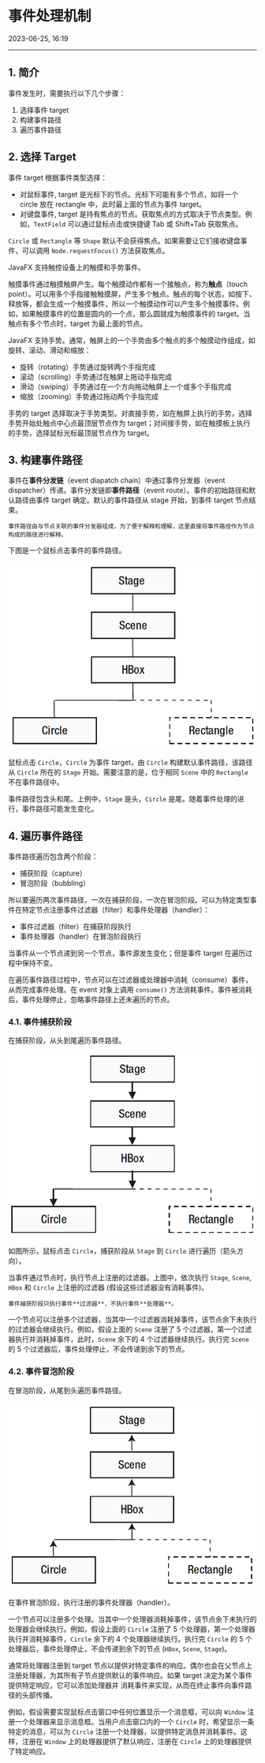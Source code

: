 # 事件处理机制

2023-06-25, 16:19
****
## 1. 简介

事件发生时，需要执行以下几个步骤：

1. 选择事件 target
2. 构建事件路径
3. 遍历事件路径

## 2. 选择 Target

事件 target 根据事件类型选择：

- 对鼠标事件, target 是光标下的节点。光标下可能有多个节点，如将一个 circle 放在 rectangle 中，此时最上面的节点为事件 target。
- 对键盘事件, target 是持有焦点的节点。获取焦点的方式取决于节点类型。例如，`TextField` 可以通过鼠标点击或快捷键 Tab 或 Shift+Tab 获取焦点。

`Circle` 或 `Rectangle` 等 `Shape` 默认不会获得焦点。如果需要让它们接收键盘事件，可以调用 `Node.requestFocus()` 方法获取焦点。

JavaFX 支持触控设备上的触摸和手势事件。

触摸事件通过触摸触屏产生。每个触摸动作都有一个接触点，称为**触点**（touch point）。可以用多个手指接触触摸屏，产生多个触点。触点的每个状态，如按下、释放等，都会生成一个触摸事件，所以一个触摸动作可以产生多个触摸事件。例如，如果触摸事件的位置是圆内的一个点，那么圆就成为触摸事件的 target。当触点有多个节点时，target 为最上面的节点。

JavaFX 支持手势。通常，触屏上的一个手势由多个触点的多个触摸动作组成，如旋转、滚动、滑动和缩放：

- 旋转（rotating）手势通过旋转两个手指完成
- 滚动（scrolling）手势通过在触屏上拖动手指完成
- 滑动（swiping）手势通过在一个方向拖动触屏上一个或多个手指完成
- 缩放（zooming）手势通过拖动两个手指完成

手势的 target 选择取决于手势类型。对直接手势，如在触屏上执行的手势，选择手势开始处触点中心点最顶层节点作为 target；对间接手势，如在触摸板上执行的手势，选择鼠标光标最顶层节点作为 target。

## 3. 构建事件路径

事件在**事件分发链**（event diapatch chain）中通过事件分发器（event dispatcher）传递。事件分发链即**事件路径**（event route）。事件的初始路径和默认路径由事件 target 确定。默认的事件路径从 stage 开始，到事件 target 节点结束。

```ad-note
事件路径由与节点关联的事件分发器组成，为了便于解释和理解，这里直接将事件路径作为节点构成的路径进行解释。
```

下图是一个鼠标点击事件的事件路径。

![|300](images/2023-06-25-14-51-12.png)

鼠标点击 `Circle`，`Circle` 为事件 target，由 `Circle` 构建默认事件路径，该路径从 `Circle` 所在的 `Stage` 开始。需要注意的是，位于相同 `Scene` 中的 `Rectangle` 不在事件路径中。

事件路径包含头和尾。上例中，`Stage` 是头，`Circle` 是尾。随着事件处理的进行，事件路径可能发生变化。

## 4. 遍历事件路径

事件路径遍历包含两个阶段：

- 捕获阶段（capture）
- 冒泡阶段（bubbling）

所以要遍历两次事件路径，一次在捕获阶段，一次在冒泡阶段。可以为特定类型事件在特定节点注册事件过滤器（filter）和事件处理器（handler）：

- 事件过滤器（filter）在捕获阶段执行
- 事件处理器（handler）在冒泡阶段执行

当事件从一个节点递到另一个节点，事件源发生变化；但是事件 target 在遍历过程中保持不变。

在遍历事件路径过程中，节点可以在过滤器或处理器中消耗（consume）事件，从而完成事件处理。在 event 对象上调用 `consume()` 方法消耗事件。事件被消耗后，事件处理停止，忽略事件路径上还未遍历的节点。

### 4.1. 事件捕获阶段

在捕获阶段，从头到尾遍历事件路径。

![|300](images/2023-06-25-15-14-48.png)

如图所示，鼠标点击 `Circle`，捕获阶段从 `Stage` 到 `Circle` 进行遍历（箭头方向）。

当事件通过节点时，执行节点上注册的过滤器。上图中，依次执行 `Stage`, `Scene`, `HBox` 和 `Circle` 上注册的过滤器 (假设这些过滤器没有消耗事件)。

```ad-note
事件捕获阶段只执行事件**过滤器**，不执行事件**处理器**。
```

一个节点可以注册多个过滤器，当其中一个过滤器消耗掉事件，该节点余下未执行的过滤器会继续执行。例如，假设上面的 `Scene` 注册了 5 个过滤器，第一个过滤器执行并消耗掉事件，此时，`Scene` 余下的 4 个过滤器继续执行。执行完 `Scene` 的 5 个过滤器后，事件处理停止，不会传递到余下的节点。

### 4.2. 事件冒泡阶段

在冒泡阶段，从尾到头遍历事件路径。

![|300](images/2023-06-25-16-00-17.png)

在事件冒泡阶段，执行注册的事件处理器（handler）。

一个节点可以注册多个处理。当其中一个处理器消耗掉事件，该节点余下未执行的处理器会继续执行。例如，假设上面的 `Circle` 注册了 5 个处理器，第一个处理器执行并消耗掉事件，`Circle` 余下的 4 个处理器继续执行。执行完 `Circle` 的 5 个处理器后，事件处理停止，不会传递到余下的节点 (`HBox`, `Scene`, `Stage`)。

通常将处理器注册到 target 节点以提供对特定事件的响应。偶尔也会在父节点上注册处理器，为其所有子节点提供默认的事件响应。如果 target 决定为某个事件提供特定响应，它可以添加处理器并 消耗事件来实现，从而在终止事件向事件路径的头部传播。

例如，假设需要实现鼠标点击窗口中任何位置显示一个消息框，可以向 `Window` 注册一个处理器来显示消息框。当用户点击窗口内的一个 `Circle` 时，希望显示一条特定的消息，可以为 `Circle` 注册一个处理器，以提供特定消息并消耗事件。这样，注册在 `Window` 上的处理器提供了默认响应，注册在 `Circle` 上的处理器提供了特定响应。

